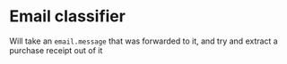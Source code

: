 # Email classifier

Will take an  `email.message` that was forwarded to it, and try and extract a purchase receipt out of it
